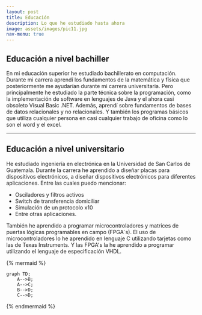 ```yaml
---
layout: post
title: Educación
description: Lo que he estudiado hasta ahora
image: assets/images/pic11.jpg
nav-menu: true
---
```

## Educación a nivel bachiller
En mi educación superior he estudiado bachillerato en computación. Durante mi carrera aprendí los fundamentos de la matemática y física que posteriormente me ayudarían durante mi carrera universitaria. Pero principalmente he estudiado la parte técnica sobre la programación, como la implementación de software en lenguajes de Java y el ahora casi obsoleto Visual Basic .NET. Además, aprendí sobre fundamentos de bases de datos relacionales y no relacionales. Y también los programas básicos que utiliza cualquier persona en casi cualquier trabajo de oficina como lo son el word y el excel. 

---

## Educación a nivel universitario
He estudiado ingeniería en electrónica en la Universidad de San Carlos de Guatemala. Durante la carrera he aprendido a diseñar placas para dispositivos electrónicos, a diseñar dispositivos electrónicos para diferentes aplicaciones. Entre las cuales puedo mencionar: 

- Osciladores y filtros activos
- Switch de transferencia domiciliar
- Simulación de un protocolo x10
- Entre otras aplicaciones.

También he aprendido a programar microcontroladores y matrices de puertas lógicas programables en campo (FPGA´s). El uso de microcontroladores lo he aprendido en lenguaje C utilizando tarjetas como las de Texas Instruments. Y las FPGA's la he aprendido a programar utilizando el lenguaje de especificación VHDL. 

{% mermaid %}
```mermaid
graph TD;
    A-->B;
    A-->C;
    B-->D;
    C-->D;
```  
{% endmermaid %}


